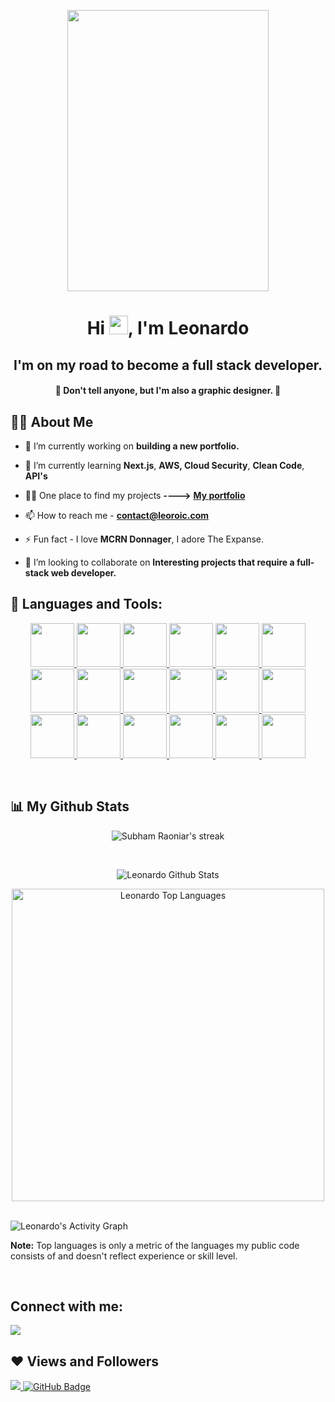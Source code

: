 <p align="center"><img width="80%"  src="https://content.techgig.com/photo/75755485/Are-you-a-programmer-You-can-make-money-with-these-12-ideas-instantly.jpg" width=30px height="450px"/></p>

<h1 align="center">Hi <img src="https://raw.githubusercontent.com/MartinHeinz/MartinHeinz/master/wave.gif" width="30px">, I'm Leonardo</h1>
<h2 align="center">I'm on my road to become a full stack developer.</h2>
<h4 align="center"> 🤫 Don't tell anyone, but I'm also a graphic designer. 🤫 </h4>

## 🙋‍♂️ About Me

- 🔭 I’m currently working on **building a new portfolio.** 

- 🌱 I’m currently learning **Next.js**, **AWS, Cloud Security**, **Clean Code**, **API's**

- 👨‍💻 One place to find my projects **---->** <a href="https://www.leotg.com"  target=_blank> **My portfolio** </a>

- 📫 How to reach me - **contact@leoroic.com**

- ⚡ Fun fact - I love **MCRN Donnager**, I adore The Expanse.

- 👯 I’m looking to collaborate on **Interesting projects that require a full-stack web developer.**

## 🚀 Languages and Tools:

<p align="center"> 
    <a href="https://developer.mozilla.org/en-US/docs/Web/JavaScript" target="_blank"> <img src="https://img.icons8.com/color/48/000000/javascript.png" height=70px width=70px/> </a> 
    <a href="https://www.w3.org/html/" target="_blank"> <img src="https://img.icons8.com/color/48/000000/html-5.png" height=70px width=70px//> </a> 
    <a href="https://www.w3schools.com/css/" target="_blank"> <img src="https://img.icons8.com/color/48/000000/css3.png" height=70px width=70px//> </a>     
    <a href="https://vitejs.dev/" target="_blank"> <img src="https://vitejs.dev/logo-with-shadow.png" height=70px width=70px/> </a> 
    <a href="https://vuejs.org/" target="_blank"> <img src="https://upload.wikimedia.org/wikipedia/commons/thumb/9/95/Vue.js_Logo_2.svg/640px-Vue.js_Logo_2.svg.png" height=70px width=70px//> </a>
    <a href="https://pinia.vuejs.org/" target="_blank"> <img src="https://pinia.vuejs.org/logo.svg" height=70px width=70px//> </a>
    <a href="https://sass-lang.com//" target="_blank"> <img src="https://cdn.freebiesupply.com/logos/large/2x/sass-1-logo-png-transparent.png" height=70px width=70px//> </a>
    <a href="https://webpack.js.org/" target="_blank"> <img src="https://raw.githubusercontent.com/webpack/media/master/logo/icon.png" height=70px width=70px//> </a>
    <a href="https://caddyserver.com/" target="_blank"> <img src="https://www.unixmen.com/wp-content/uploads/2017/08/caddy-logo.jpg" height=70px width=70px//> </a>
    <a href="https://linuxmint.com/" target="_blank"> <img src="https://upload.wikimedia.org/wikipedia/commons/thumb/3/3f/Linux_Mint_logo_without_wordmark.svg/1200px-Linux_Mint_logo_without_wordmark.svg.png" height=70px width=70px//> </a>
    <a href="https://dotnet.microsoft.com/en-us/languages/csharp" target="_blank"> <img src="https://camo.githubusercontent.com/8d56e87edf99e89bfc457cd62462e0b7aae19e6b197b1df5c542d474d8d76f81/68747470733a2f2f646576656c6f7065722e6665646f726170726f6a6563742e6f72672f7374617469632f6c6f676f2f6373686172702e706e67" height=70px width=70px//> </a>    
<a href="https://nuxt.com/" target="_blank"> <img src="https://avatars.githubusercontent.com/u/23360933?s=280&v=4" height=70px width=70px//> </a>
<a href="https://astro.build/" target="_blank"> <img src="https://astro.js.org/astro.png" height=70px width=70px//> </a>
<a href="https://react.dev/ "target="_blank"> <img src="https://upload.wikimedia.org/wikipedia/commons/thumb/a/a7/React-icon.svg/1200px-React-icon.svg.png" height=70px width=70px//> </a>
<a href="https://www.figma.com/ "target="_blank"> <img  src="https://assets.asana.biz/transform/ba9b63a3-f255-4088-b5fe-14ab4628f50b/logo-app-figma" height=70px width=70px//> </a>
<a href="https://www.adobe.com/products/photoshop.html" target="_blank"> <img  src="https://upload.wikimedia.org/wikipedia/commons/thumb/a/af/Adobe_Photoshop_CC_icon.svg/1200px-Adobe_Photoshop_CC_icon.svg.png" height=70px width=70px//> </a>
<a href="https://www.adobe.com/products/illustrator.html" target="_blank"> <img  src="https://upload.wikimedia.org/wikipedia/commons/thumb/f/fb/Adobe_Illustrator_CC_icon.svg/1200px-Adobe_Illustrator_CC_icon.svg.png" height=70px width=70px//> </a> 
<a href="https://inkscape.org/" target="_blank"> <img  src="https://upload.wikimedia.org/wikipedia/commons/thumb/0/0d/Inkscape_Logo.svg/2048px-Inkscape_Logo.svg.png" height=70px width=70px//> </a>   
</p>

<br/>

## 📊 My Github Stats

<p align="center">
    <img title="Streak stats" alt="Subham Raoniar's streak" src="https://github-readme-streak-stats.herokuapp.com/?user=FiggyHunter&theme=midnight-purple"/>
</p>
  <br/>
    <p align="center"><img alt="Leonardo Github Stats" src="https://github-readme-stats.vercel.app/api?username=FiggyHunter&show_icons=true&count_private=true&theme=react&hide_border=true&bg_color=000000&text_color=ffffff&title_color=7234baff&icon_color=7234baff"/></p>

  <p align="center"><img alt="Leonardo Top Languages" src="https://github-readme-stats.vercel.app/api/top-langs/?username=FiggyHunter&langs_count=8&count_private=true&layout=compact&&hide_border=true&bg_color=000000&text_color=ffffff&title_color=7234baff" width = 500px /></p>
  <br/>

  <img alt="Leonardo's Activity Graph" src="https://activity-graph.herokuapp.com/graph?username=FiggyHunter&bg_color=000000&text_color=ffffff&title_color=7234baff&hide_border=true&"/>

  <p><b>Note:</b> Top languages is only a metric of the languages my public code consists of and doesn't reflect experience or skill level.</p>

<br/>

## Connect with me:

<p align="left">
<a href = "https://www.instagram.com/leonardoroic/"><img src="https://img.icons8.com/fluent/48/000000/instagram-new.png"/></a>
</p>

## ❤ Views and Followers

<a href="https://github.com/Meghna-DAS/github-profile-views-counter">
    <img src="https://komarev.com/ghpvc/?username=FiggyHunter">
</a>
<a href="https://github.com/FiggyHunter?tab=followers"><img src="https://img.shields.io/github/followers/FiggyHunter?label=Followers&style=social" alt="GitHub Badge"></a>
